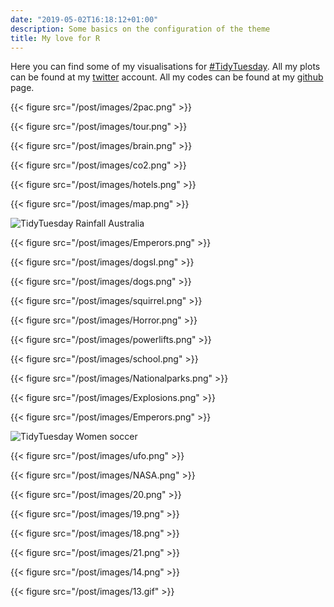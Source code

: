 ```yaml
---
date: "2019-05-02T16:18:12+01:00"
description: Some basics on the configuration of the theme
title: My love for R
---
```


Here you can find some of my visualisations for [#TidyTuesday](<https://twitter.com/thomas_mock>). All my plots can be found at my [twitter](<https://twitter.com/sil_aarts>) account. All my codes can be found at my [github](<https://github.com/silaarts>) page.


<!--more-->

{{< figure src="/post/images/2pac.png" >}}

{{< figure src="/post/images/tour.png" >}}

{{< figure src="/post/images/brain.png" >}}

{{< figure src="/post/images/co2.png" >}}

{{< figure src="/post/images/hotels.png" >}}

{{< figure src="/post/images/map.png" >}}

![TidyTuesday Rainfall Australia](/post/images/RainfallAustralia.gif)

{{< figure src="/post/images/Emperors.png" >}}

{{< figure src="/post/images/dogsI.png" >}}

{{< figure src="/post/images/dogs.png" >}}

{{< figure src="/post/images/squirrel.png" >}}

{{< figure src="/post/images/Horror.png" >}}

{{< figure src="/post/images/powerlifts.png" >}}

{{< figure src="/post/images/school.png" >}}

{{< figure src="/post/images/Nationalparks.png" >}}

{{< figure src="/post/images/Explosions.png" >}}

{{< figure src="/post/images/Emperors.png" >}}

![TidyTuesday Women soccer](/post/images/soccer.gif)

{{< figure src="/post/images/ufo.png" >}}

{{< figure src="/post/images/NASA.png" >}}

{{< figure src="/post/images/20.png" >}}

{{< figure src="/post/images/19.png" >}}

{{< figure src="/post/images/18.png" >}}

{{< figure src="/post/images/21.png" >}}

{{< figure src="/post/images/14.png" >}}

{{< figure src="/post/images/13.gif" >}}
